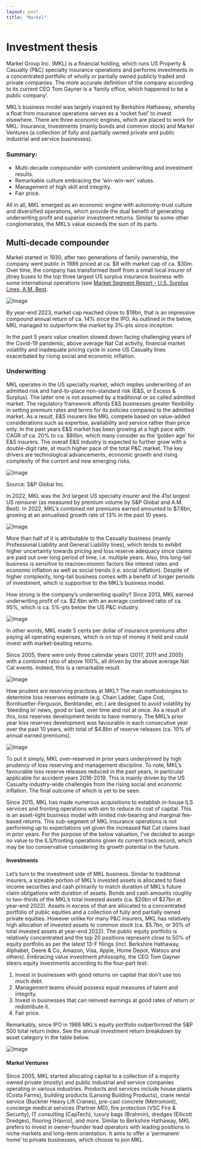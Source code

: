 ```yaml
---
layout: post
title: "Markel"
---
```


# Investment thesis
Markel Group Inc. (MKL) is a financial holding, which runs US Property & Casualty (P&C) specialty insurance operations and performs investments in a concentrated portfolio of wholly or partially owned publicly traded and private companies. The more accurate definition of the company according to its current CEO Tom Gayner is a ‘family office, which happened to be a public company’.

MKL’s business model was largely inspired by Berkshire Hathaway, whereby a float from insurance operations serves as a ‘rocket fuel’ to invest elsewhere. There are three economic engines, which are placed to work for MKL: Insurance, Investments (mainly bonds and common stock) and Markel Ventures (a collection of fully and partially owned private and public industrial and service businesses). 

### Summary:
  - Multi-decade compounder with consistent underwriting and investment results.
  - Remarkable culture embracing the ‘win-win-win’ values.
  - Management of high skill and integrity.
  - Fair price.

All in all, MKL emerged as an economic engine with autonomy-trust culture and diversified operations, which provide the dual benefit of generating underwriting profit and superior investment returns. Similar to some other conglomerates, the MKL’s value exceeds the sum of its parts.

## Multi-decade compounder
Markel started in 1930, after two generations of family ownership, the company went public in 1986 priced at ca. $8 with market cap of ca. $30m. Over time, the company has transformed itself from a small local insurer of jitney buses to the top three largest US surplus insurance business with some international operations (see [Market Segment Report - U.S. Surplus Lines, A.M. Best](https://www3.ambest.com/ambv/sales/bwpurchase.aspx?record_code=330137&AltSrc=22).

![Image](assets/img/ES_insurance_market.png)


By year-end 2023, market cap reached close to $19bn, that is an impressive compound annual return of ca. 14% since the IPO. As outlined in the below, MKL managed to outperform the market by 3%-pts since inception.

In the past 5 years value creation slowed down facing challenging years of the Covid-19 pandemic, above average Nat Cat activity, financial market volatility and inadequate pricing cycle in some US Casualty lines exacerbated by rising social and economic inflation.

### Underwriting

MKL operates in the US specialty market, which implies underwriting of an admitted risk and hard-to-place non-standard risk (E&S, or Excess & Surplus). The latter one is not assumed by a traditional or so called admitted market. The regulatory framework affords E&S businesses greater flexibility in setting premium rates and terms for its policies compared to the admitted market. As a result, E&S insurers like MKL compete based on value-added considerations such as expertise, availability and service rather than price only. In the past years E&S market has been growing at a high pace with CAGR of ca. 20% to ca. $86bn, which many consider as the ‘golden age’ for E&S insurers. The overall E&S industry is expected to further grow with a double-digit rate, at much higher pace of the total P&C market. The key drivers are technological advancements, economic growth and rising complexity of the current and new emerging risks.

![Image](assets/img/0b5d7ed6-da16-4bf9-baea-b49fc896157e_976x638.png)

Source: S&P Global Inc.

In 2022, MKL was the 3rd largest US specialty insurer and the 41st largest US reinsurer (as measured by premium volume by S&P Global and A.M. Best). In 2022, MKL’s combined net premiums earned amounted to $7.6bn, growing at an annualised growth rate of 13% in the past 10 years. 

![Image](assets/img/c2315d0b-8a69-462a-97f8-f0ce33cf64b2_977x638.png)

More than half of it is attributable to the Casualty business (mainly Professional Liability and General Liability lines), which tends to exhibit higher uncertainty towards pricing and loss reserve adequacy since claims are paid out over long period of time, i.e. multiple years. Also, this long-tail business is sensitive to macroeconomic factors like interest rates and economic inflation as well as social trends (i.e. social inflation). Despite of higher complexity, long-tail business comes with a benefit of longer periods of investment, which is supportive to the MKL’s business model.

How strong is the company’s underwriting quality? Since 2013, MKL earned underwriting profit of ca. $2.6bn with an average combined ratio of ca. 95%, which is ca. 5%-pts below the US P&C industry. 

![Image](assets/img/f9bbbe65-a289-4176-90ca-ed1c7d44499b_976x638.png)

In other words, MKL made 5 cents per dollar of insurance premiums after paying all operating expenses, which is on top of money it held and could invest with market-beating returns.

Since 2005, there were only three calendar years (2017, 2011 and 2005) with a combined ratio of above 100%, all driven by the above average Nat Cat events. Indeed, this is a remarkable result.

![Image](assets/img/06966fc7-e7d0-4619-a860-dc5ad4d947be_977x638.png)

How prudent are reserving practices at MKL? The main methodologies to determine loss reserves estimate (e.g. Chain Ladder, Cape Cod, Bornhuetter-Ferguson, Benktander, etc.) are designed to avoid volatility by ‘bleeding in’ news, good or bad, over time and not at once. As a result of this, loss reserves development tends to have memory. The MKL’s prior year loss reserves development was favourable in each consecutive year over the past 10 years, with total of $4.8bn of reserve releases (ca. 10% of annual earned premiums).

![Image](assets/img/cafe7588-89c8-41c9-a090-8d12c8c508b9_977x639.png)

To put it simply, MKL over-reserved in prior years underpinned by high prudency of loss reserving and management discipline. To note, MKL’s favourable loss reserve releases reduced in the past years, in particular applicable for accident years 2016-2019. This is mainly driven by the US Casualty industry-wide challenges from the rising social and economic inflation. The final outcome of which is yet to be seen.

Since 2015, MKL has made numerous acquisitions to establish in-house ILS services and fronting operations with aim to reduce its cost of capital. This is an asset-light business model with limited risk-bearing and marginal fee-based returns. This sub-segment of MKL insurance operations is not performing up to expectations yet given the increased Nat Cat claims load in prior years. For the purpose of the below valuation, I’ve decided to assign no value to the ILS/fronting operations given its current track record, which may be too conservative considering its growth potential in the future.


#### Investments

Let’s turn to the investment side of MKL business. Similar to traditional insurers, a sizeable portion of MKL’s invested assets is allocated to fixed income securities and cash primarily to match duration of MKL’s future claim obligations with duration of assets. Bonds and cash amounts roughly to two-thirds of the MKL’s total invested assets (ca. $20bn of $27bn at year-end 2022). Assets in excess of that are allocated to a concentrated portfolio of public equities and a collection of fully and partially owned private equities. However unlike for many P&C insurers, MKL has relatively high allocation of invested assets to common stock (ca. $5.7bn, or 30% of total invested assets at year-end 2022). The public equity portfolio is relatively concentrated and the top 20 positions represent close to 50% of equity portfolio as per the latest 13-F filings (incl. Berkshire Hathaway, Alphabet, Deere & Co, Amazon, Visa, Apple, Home Depot, Watsco and others). Embracing value investment philosophy, the CEO Tom Gayner steers equity investments according to the four-part test:

1. Invest in businesses with good returns on capital that don’t use too much debt.
2. Management teams should possess equal measures of talent and integrity.
3. Invest in businesses that can reinvest earnings at good rates of return or redistribute it.
4. Fair price.

Remarkably, since IPO in 1986 MKL’s equity portfolio outperformed the S&P 500 total return index. See the annual investment return breakdown by asset category in the table below.

![Image](assets/img/db5b4b45-4ec5-49d0-b8a0-69ed9e261429_601x165.jpg)

#### Markel Ventures
Since 2005, MKL started allocating capital to a collection of a majority owned private (mostly) and public industrial and service companies operating in various industries. Products and services include house plants (Costa Farms), building products (Lansing Building Products), crane rental service (Buckner Heavy Lift Cranes), pre-cast concrete (Metromont), concierge medical services (Partner MD), fire protection (VSC Fire & Security), IT consulting (CapTech), luxury bags (Brahmin), dredges (Ellicott Dredges), flooring (Havco), and more. Similar to Berkshire Hathaway, MKL prefers to invest in owner-founder lead operators with leading positions in niche markets and long-term orientation. It aims to offer a ‘permanent home’ to private businesses, which choose to join MKL. 
